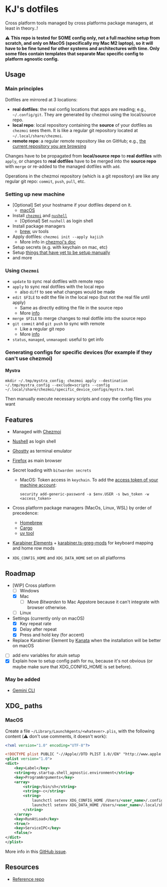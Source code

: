 # KJ's dotfiles

Cross platform tools managed by cross platforms package managers, at least in theory..!

⚠️ **This repo is tested for SOME config only, not a full machine setup from scratch, and only on MacOS (specifically my Mac M2 laptop), so it will have to be fine tuned for other systems and architectures with time. Only some files contain templates that separate Mac specific config to platform agnostic config.**

## Usage

### Main principles

Dotfiles are mirrored at 3 locations:

- **real dotfiles**: the real config locations that apps are reading; e.g., `~/.config/git`. They are generated by chezmoi using the local/source repo.
- **local repo**: local repository containing the **source** of your dotfiles as `chezmoi` sees them. It is like a regular git repository located at `~/.local/share/chezmoi`.
- **remote repo**: a regular remote repository like on GitHub; e.g., [the current repository you are browsing](https://github.com/Kajiih/dotfiles)

Changes have to be propagated from **local/source repo** to **real dotfiles** with `apply`, or changes to **real dotfiles** have to be merged into the **source repo** with `merge` or re-added to the managed dotfiles with `add`.

Operations in the chezmoi repository (which is a git repository) are like any regular git repo: `commit`, `push`, `pull`, etc.

### Setting up new machine

- [Optional] Set your hostname if your dotfiles depend on it.
  - [macOS](https://apple.stackexchange.com/a/461489)
- Install [`chezmoi`](https://www.chezmoi.io/install/) and [`nushell`](https://www.nushell.sh/book/installation.html)
  - [Optional] Set `nushell` as login shell
- Install package managers
  - [brew](https://brew.sh/), uv tools
- Apply dotfiles: `chezmoi init --apply kajiih`
  - More info in [chezmoi's doc](https://www.chezmoi.io/user-guide/daily-operations/#install-chezmoi-and-your-dotfiles-on-a-new-machine-with-a-single-command)
- Setup secrets (e.g. with keychain on mac, etc)
- Setup [things that have yet to be setup manually](/docs/thing-to-setup-manually.md)
- and more

### Using `Chezmoi`

- `update` to sync real dotfiles with remote repo
- `apply` to sync real dotfiles with the local repo
  - also `diff` to see what changes would be made
- `edit $FILE` to edit the file in the local repo (but not the real file until apply)
  - Same as directly editing the file in the source repo
  - More [info](https://www.chezmoi.io/user-guide/frequently-asked-questions/usage/#how-do-i-edit-my-dotfiles-with-chezmoi)
- `merge $FILE` to merge changes to real dotfile into the source repo
- `git commit` and `git push` to sync with remote
  - Like a regular git repo
  - More [info](https://www.chezmoi.io/user-guide/frequently-asked-questions/usage/#once-ive-made-a-change-to-the-source-directory-how-do-i-commit-it)
- `status`, `managed`, `unmanaged`: useful to get info

### Generating configs for specific devices (for example if they can't use chezmoi)

#### Mystra

```shell
mkdir ~/.tmp/mystra_config; chezmoi apply --destination ~/.tmp/mystra_config --exclude=scripts --config ~/.local/share/chezmoi/specific_device_configs/mystra.toml
```

Then manually execute necessary scripts and copy the config files you want

## Features

- Managed with [Chezmoi](https://www.chezmoi.io/)
- [Nushell](https://www.nushell.sh/) as login shell
- [Ghostty](https://ghostty.org/) as terminal emulator
- [Firefox](https://www.mozilla.org/en-US/firefox/new/) as main browser

- Secret loading with `bitwarden secrets`
  - MacOS: Token access in `keychain`. To add the [access token of your machine account](https://vault.bitwarden.eu/#/sm/6e2de25d-081c-40c1-ab1e-b1f700e89888/projects/f2a257f6-7179-4f88-9c77-b2ee01342082/machine-accounts):

    ```nu
    security add-generic-password -a $env.USER -s bws_token -w <access_token>
    ```

- Cross platform package managers (MacOs, Linux, WSL) by order of precedence:
  - [Homebrew](/dot_config/homebrew/Brewfile)
  - [Cargo](/.chezmoiscripts/run_onchange_install-cargo-bins.nu)
  - [uv tool](https://docs.astral.sh/uv/concepts/tools/)

- [Karabiner Elements](https://karabiner-elements.pqrs.org/) + [karabiner.ts-greg-mods](https://github.com/gregorias/karabiner.ts-greg-mods) for keyboard mapping and home row mods

- `XDG_CONFIG_HOME` and `XDG_DATA_HOME` set on all platforms

## Roadmap

- [WIP] Cross platform
  - [ ] Windows
  - [x] Mac
    - [ ] Move _Bitwarden_ to Mac Appstore because it can't integrate with browser otherwise.
  - [ ] Linux
- Settings (currently only on macOS)
  - [x] Key repeat rate
  - [x] Delay after repeat
  - [x] Press and hold key (for accent)
- Replace Karabiner Element by [Kanata](https://github.com/jtroo/kanata) when the installation will be better on macOS
- [ ] add env variables for atuin setup
- [x] Explain how to setup config path for nu, because it's not obvious (or maybe make sure that XDG_CONFIG_HOME is set before).

### May be added

- [Gemini CLI](https://github.com/google-gemini/gemini-cli)

## XDG_ paths

### MacOS

Create a file `~/Library/LaunchAgents/<whatever>.plis`, with the following content (⚠️ don't use comments, it doesn't work):

```xml
<?xml version="1.0" encoding="UTF-8"?>

<!DOCTYPE plist PUBLIC "-//Apple//DTD PLIST 1.0//EN" "http://www.apple.com/DTDs/PropertyList-1.0.dtd">
<plist version="1.0">
<dict>
    <key>Label</key>
    <string>my.startup.shell_agnostic.environment</string>
    <key>ProgramArguments</key>
    <array>
        <string>/bin/sh</string>
        <string>-c</string>
        <string>
            launchctl setenv XDG_CONFIG_HOME /Users/<user_name>/.config &&
            launchctl setenv XDG_DATA_HOME /Users/<user_name>/.local/share
        </string>
    </array>
    <key>RunAtLoad</key>
    <true/>
    <key>ServiceIPC</key>
    <false/>
</dict>
</plist>
```

More info in this [GitHub issue](https://github.com/nushell/nushell/discussions/14663#discussioncomment-11876260).

## Resources

- [Reference repo](https://github.com/twpayne/dotfiles/tree/master)
